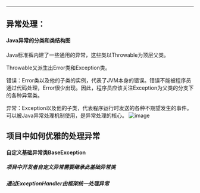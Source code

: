 ------
## 异常处理：

#### Java异常的分类和类结构图

Java标准裤内建了一些通用的异常，这些类以Throwable为顶层父类。

Throwable又派生出Error类和Exception类。

错误：Error类以及他的子类的实例，代表了JVM本身的错误。错误不能被程序员通过代码处理，Error很少出现。因此，程序员应该关注Exception为父类的分支下的各种异常类。

异常：Exception以及他的子类，代表程序运行时发送的各种不期望发生的事件。可以被Java异常处理机制使用，是异常处理的核心。
![image](../img/1519785904.jpg)

## 项目中如何优雅的处理异常
#### 自定义基础异常类BaseException
##### 项目中开发者自定义异常需要继承此基础异常类
##### 通过ExceptionHandler由框架统一处理异常